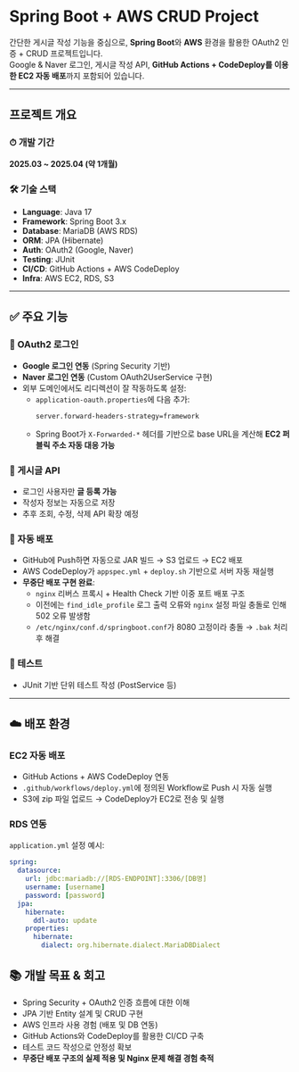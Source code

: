 # Spring Boot + AWS CRUD Project

간단한 게시글 작성 기능을 중심으로, **Spring Boot**와 **AWS** 환경을 활용한 OAuth2 인증 + CRUD 프로젝트입니다.  
Google & Naver 로그인, 게시글 작성 API, **GitHub Actions + CodeDeploy를 이용한 EC2 자동 배포**까지 포함되어 있습니다.

---

## 프로젝트 개요

### ⏱ 개발 기간
**2025.03 ~ 2025.04 (약 1개월)**

### 🛠️ 기술 스택

- **Language**: Java 17
- **Framework**: Spring Boot 3.x
- **Database**: MariaDB (AWS RDS)
- **ORM**: JPA (Hibernate)
- **Auth**: OAuth2 (Google, Naver)
- **Testing**: JUnit
- **CI/CD**: GitHub Actions + AWS CodeDeploy
- **Infra**: AWS EC2, RDS, S3

---

## ✅ 주요 기능

### 🔐 OAuth2 로그인
- **Google 로그인 연동** (Spring Security 기반)
- **Naver 로그인 연동** (Custom OAuth2UserService 구현)
- 외부 도메인에서도 리디렉션이 잘 작동하도록 설정:
    - `application-oauth.properties`에 다음 추가:
      ```properties
      server.forward-headers-strategy=framework
      ```
    - Spring Boot가 `X-Forwarded-*` 헤더를 기반으로 base URL을 계산해 **EC2 퍼블릭 주소 자동 대응 가능**

### 📝 게시글 API
- 로그인 사용자만 **글 등록 가능**
- 작성자 정보는 자동으로 저장
- 추후 조회, 수정, 삭제 API 확장 예정

### 🔄 자동 배포
- GitHub에 Push하면 자동으로 JAR 빌드 → S3 업로드 → EC2 배포
- AWS CodeDeploy가 `appspec.yml` + `deploy.sh` 기반으로 서버 자동 재실행
- **무중단 배포 구현 완료**:
    - `nginx` 리버스 프록시 + Health Check 기반 이중 포트 배포 구조
    - 이전에는 `find_idle_profile` 로그 출력 오류와 `nginx` 설정 파일 충돌로 인해 502 오류 발생함
    - `/etc/nginx/conf.d/springboot.conf`가 8080 고정이라 충돌 → `.bak` 처리 후 해결

### 🧪 테스트
- JUnit 기반 단위 테스트 작성 (PostService 등)

---

## ☁️ 배포 환경

### EC2 자동 배포
- GitHub Actions + AWS CodeDeploy 연동
- `.github/workflows/deploy.yml`에 정의된 Workflow로 Push 시 자동 실행
- S3에 zip 파일 업로드 → CodeDeploy가 EC2로 전송 및 실행

### RDS 연동
`application.yml` 설정 예시:
```yaml
spring:
  datasource:
    url: jdbc:mariadb://[RDS-ENDPOINT]:3306/[DB명]
    username: [username]
    password: [password]
  jpa:
    hibernate:
      ddl-auto: update
    properties:
      hibernate:
        dialect: org.hibernate.dialect.MariaDBDialect
```

## 📚 개발 목표 & 회고

- Spring Security + OAuth2 인증 흐름에 대한 이해
- JPA 기반 Entity 설계 및 CRUD 구현
- AWS 인프라 사용 경험 (배포 및 DB 연동)
- GitHub Actions와 CodeDeploy를 활용한 CI/CD 구축
- 테스트 코드 작성으로 안정성 확보
- **무중단 배포 구조의 실제 적용 및 Nginx 문제 해결 경험 축적**
